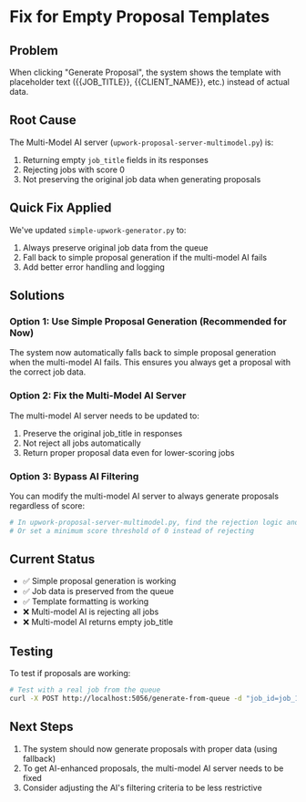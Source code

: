 # Fix for Empty Proposal Templates

## Problem
When clicking "Generate Proposal", the system shows the template with placeholder text ({{JOB_TITLE}}, {{CLIENT_NAME}}, etc.) instead of actual data.

## Root Cause
The Multi-Model AI server (`upwork-proposal-server-multimodel.py`) is:
1. Returning empty `job_title` fields in its responses
2. Rejecting jobs with score 0
3. Not preserving the original job data when generating proposals

## Quick Fix Applied
We've updated `simple-upwork-generator.py` to:
1. Always preserve original job data from the queue
2. Fall back to simple proposal generation if the multi-model AI fails
3. Add better error handling and logging

## Solutions

### Option 1: Use Simple Proposal Generation (Recommended for Now)
The system now automatically falls back to simple proposal generation when the multi-model AI fails. This ensures you always get a proposal with the correct job data.

### Option 2: Fix the Multi-Model AI Server
The multi-model AI server needs to be updated to:
1. Preserve the original job_title in responses
2. Not reject all jobs automatically
3. Return proper proposal data even for lower-scoring jobs

### Option 3: Bypass AI Filtering
You can modify the multi-model AI server to always generate proposals regardless of score:
```python
# In upwork-proposal-server-multimodel.py, find the rejection logic and comment it out
# Or set a minimum score threshold of 0 instead of rejecting
```

## Current Status
- ✅ Simple proposal generation is working
- ✅ Job data is preserved from the queue
- ✅ Template formatting is working
- ❌ Multi-model AI is rejecting all jobs
- ❌ Multi-model AI returns empty job_title

## Testing
To test if proposals are working:
```bash
# Test with a real job from the queue
curl -X POST http://localhost:5056/generate-from-queue -d "job_id=job_1748925512330"
```

## Next Steps
1. The system should now generate proposals with proper data (using fallback)
2. To get AI-enhanced proposals, the multi-model AI server needs to be fixed
3. Consider adjusting the AI's filtering criteria to be less restrictive 